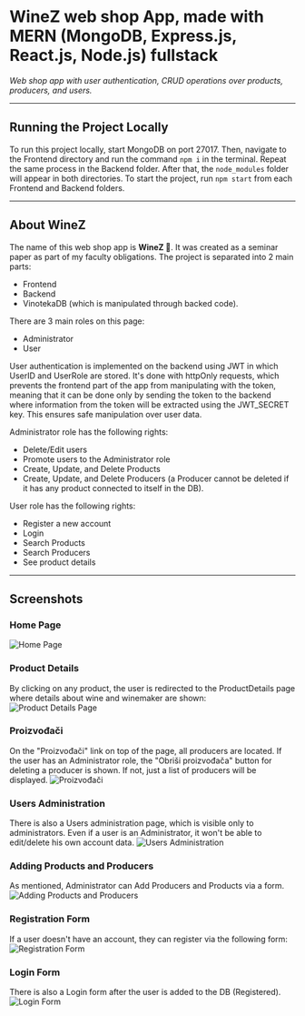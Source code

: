 # WineZ web shop App, made with MERN (MongoDB, Express.js, React.js, Node.js) fullstack

_Web shop app with user authentication, CRUD operations over products, producers, and users._

---

## Running the Project Locally

To run this project locally, start MongoDB on port 27017. Then, navigate to the Frontend directory and run the command `npm i` in the terminal. Repeat the same process in the Backend folder. After that, the `node_modules` folder will appear in both directories. To start the project, run `npm start` from each Frontend and Backend folders.

---

## About WineZ

The name of this web shop app is **WineZ 🍇**. It was created as a seminar paper as part of my faculty obligations. The project is separated into 2 main parts:
* Frontend
* Backend
* VinotekaDB (which is manipulated through backed code).

There are 3 main roles on this page:
* Administrator
* User

User authentication is implemented on the backend using JWT in which UserID and UserRole are stored. It's done with httpOnly requests, which prevents the frontend part of the app from manipulating with the token, meaning that it can be done only by sending the token to the backend where information from the token will be extracted using the JWT_SECRET key. This ensures safe manipulation over user data.

Administrator role has the following rights:
* Delete/Edit users
* Promote users to the Administrator role
* Create, Update, and Delete Products
* Create, Update, and Delete Producers (a Producer cannot be deleted if it has any product connected to itself in the DB).

User role has the following rights:
* Register a new account
* Login
* Search Products
* Search Producers
* See product details

---

## Screenshots

### Home Page
![Home Page](https://github.com/MarkoZdilar/WineShop-MERN/assets/58775766/b6753c9f-339b-47fa-81dc-6836bff7001c)

### Product Details
By clicking on any product, the user is redirected to the ProductDetails page where details about wine and winemaker are shown:
![Product Details Page](https://github.com/MarkoZdilar/WineShop-MERN/assets/58775766/befe66f2-e1d2-4386-80fc-97543e2f0950)

### Proizvođači
On the "Proizvođači" link on top of the page, all producers are located. If the user has an Administrator role, the "Obriši proizvođača" button for deleting a producer is shown. If not, just a list of producers will be displayed.
![Proizvođači](https://github.com/MarkoZdilar/WineShop-MERN/assets/58775766/55c052c6-f1f4-4936-b314-860e686206b1)

### Users Administration
There is also a Users administration page, which is visible only to administrators. Even if a user is an Administrator, it won't be able to edit/delete his own account data.
![Users Administration](https://github.com/MarkoZdilar/WineShop-MERN/assets/58775766/7331f76c-8ee5-4148-94ee-28a09081a227)

### Adding Products and Producers
As mentioned, Administrator can Add Producers and Products via a form.
![Adding Products and Producers](https://github.com/MarkoZdilar/WineShop-MERN/assets/58775766/783efc12-0fe1-47f2-adb8-8d72431fa73b)

### Registration Form
If a user doesn't have an account, they can register via the following form:
![Registration Form](https://github.com/MarkoZdilar/WineShop-MERN/assets/58775766/52966118-5866-47bb-bb6c-9c72c696b94d)

### Login Form
There is also a Login form after the user is added to the DB (Registered).
![Login Form](https://github.com/MarkoZdilar/WineShop-MERN/assets/58775766/373fe3ff-f527-4cb3-8296-6135e28f9c4b)

